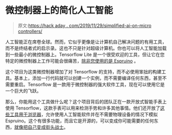 # 微控制器上的简化人工智能

> 原文:[https://hack aday . com/2019/11/29/simplified-ai-on-micro controllers/](https://hackaday.com/2019/11/29/simplified-ai-on-microcontrollers/)

人工智能正在席卷全球。然而，它似乎更像是让计算机自己解决问题的有用工具，而不是终结者式的启示录。这也不只是针对超级计算机。你也可以将人工智能加载到一些最小的微控制器上。Tensorflow Lite 是一个很受欢迎的工具，但让它在您特定的微控制器上工作可能会很痛苦，[除非您使用的是 Espruino](https://github.com/espruino/Espruino/tree/master/libs/tensorflow#actually-using-it) 。

这个项目为这类微控制器增加了对 Tensorflow 的支持，而不必使用笨拙的构建工具。基本上，添加一行代码就可以创建一个实例，而不需要编译任何东西，甚至不需要重启。Tensorflow 是一款用于微控制器的强大软件工具，现在可以使用它是一个巨大的飞跃。

那么，你能用这个工具做什么呢？这个项目背后的团队正在一款开放式智能手表上使用 Tensorflow，这款手表可以用来检测手势和许多其他事情。他们还开放了[这些工具用于浏览器](https://www.espruino.com/ide/emulator.html?gist=c0404a867b3531527428a1843c5fd5fc&upload)，允许使用人工智能软件并在不需要物理设备的情况下模拟 Espruino。这个有很多功能，而且它是开源的，可以变成你可能需要的任何东西，[就像把自己变成街头战士](https://hackaday.com/2019/09/18/arduino-accelerometer-and-tensorflow-make-you-a-real-world-street-fighter/)。